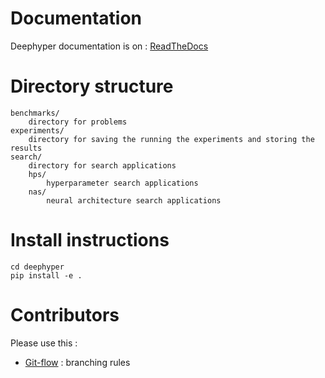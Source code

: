 # Documentation

Deephyper documentation is on : [ReadTheDocs](https://deephyper.readthedocs.io)

# Directory structure
```
benchmarks/
    directory for problems
experiments/
    directory for saving the running the experiments and storing the results
search/
    directory for search applications
    hps/
        hyperparameter search applications
    nas/
        neural architecture search applications
```

# Install instructions

```
cd deephyper
pip install -e .
```

# Contributors

Please use this :

* [Git-flow](https://danielkummer.github.io/git-flow-cheatsheet/) : branching rules
